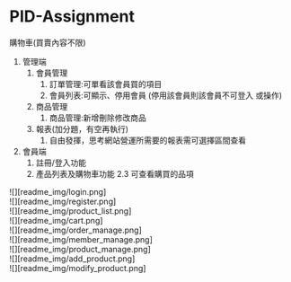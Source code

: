 # PID-Assignment

購物車(買賣內容不限)
1. 管理端
    1. 會員管理
        1. 訂單管理:可單看該會員買的項目
        1. 會員列表:可顯示、停用會員 (停用該會員則該會員不可登入 或操作)
    1. 商品管理
        1. 商品管理:新增刪除修改商品
    1. 報表(加分題，有空再執行)
        1. 自由發揮，思考網站營運所需要的報表需可選擇區間查看
2. 會員端
    1. 註冊/登入功能
    1. 產品列表及購物車功能 2.3 可查看購買的品項

![][readme_img/login.png]<br>
![][readme_img/register.png]<br>
![][readme_img/product_list.png]<br>
![][readme_img/cart.png]<br>
![][readme_img/order_manage.png]<br>
![][readme_img/member_manage.png]<br>
![][readme_img/product_manage.png]<br>
![][readme_img/add_product.png]<br>
![][readme_img/modify_product.png]<br>